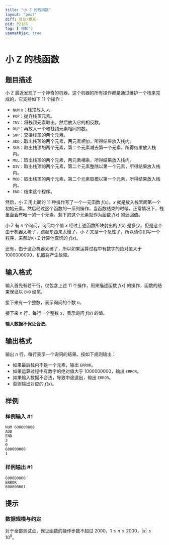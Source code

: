 ```yaml
---
title: "小 Z 的栈函数"
layout: "post"
diff: 普及/提高-
pid: P2186
tag: ['模拟']
usemathjax: true
---
```


# 小 Z 的栈函数
## 题目描述

小 Z 最近发现了一个神奇的机器，这个机器的所有操作都是通过维护一个栈来完成的，它支持如下 11 个操作：

- $\texttt{NUM} ~x$：栈顶放入 $x$。
- $\texttt{POP}$：抛弃栈顶元素。
- $\texttt{INV}$：将栈顶元素取出，然后放入它的相反数。
- $\texttt{DUP}$：再放入一个和栈顶元素相同的数。
- $\texttt{SWP}$：交换栈顶的两个元素。
- $\texttt{ADD}$：取出栈顶的两个元素，两元素相加，所得结果放入栈内。
- $\texttt{SUB}$：取出栈顶的两个元素，第二个元素减去第一个元素，所得结果放入栈内。
- $\texttt{MUL}$：取出栈顶的两个元素，两元素相乘，所得结果放入栈内。
- $\texttt{DIV}$：取出栈顶的两个元素，第二个元素整除以第一个元素，所得结果放入栈内。
- $\texttt{MOD}$：取出栈顶的两个元素，第二个元素取模以第一个元素，所得结果放入栈内。
- $\texttt{END}$：结束这个程序。

然后，小 Z 用上面的 11 种操作写了一个一元函数 $f(x)$。$x$ 就是放入栈里面第一个初始元素。然后经过这个函数的一系列操作，当函数结束的时候，正常情况下，栈里面会有唯一的一个元素。剩下的这个元素就作为函数 $f(x)$ 的返回值。

小 Z 有 $n$ 个询问，询问每个值 $x$ 经过上述函数所映射出的 $f(x)$ 是多少。但是这个由于机器太老了，跑起东西来太慢了，小 Z 又是一个急性子，所以请你们写一个程序，来帮助小 Z 计算他查询的 $f(x)$。

还有，由于这台机器太破了，所以如果运算过程中有数字的绝对值大于 $1000000000$，机器将产生故障。

## 输入格式

输入首先有若干行，仅包含上述 11 个操作，用来描述函数 $f(x)$ 的操作，函数的结束保证以 $\texttt{END}$ 结尾.

接下来有一个整数，表示询问的个数 $n$。

接下来 $n$ 行，每行一个整数 $x$，表示询问 $f(x)$ 的值。

**输入数据不保证合法**。

## 输出格式

输出 $n$ 行，每行表示一个询问的结果。按如下规则输出：

- 如果最后栈内不是一个元素，输出 `ERROR`。
- 如果运算过程中有数字的绝对值大于 $1000000000$，输出 `ERROR`。
- 如果输入数据不合法，导致中途退出，输出 `ERROR`。
- 否则输出对应的 $f(x)$。

## 样例

### 样例输入 #1
```
NUM 600000000
ADD
END
3
0
600000000
1

```
### 样例输出 #1
```
600000000
ERROR
600000001
```
## 提示

### 数据规模与约定

对于全部测试点，保证函数的操作步数不超过 $2000$，$1 \leq n \leq 2000$，$|x| \leq 10^{9}$。

